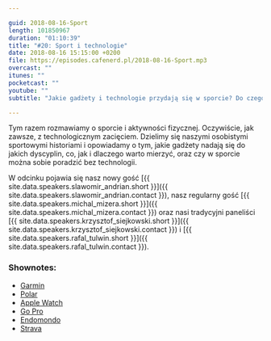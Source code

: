 ```yaml
---

guid: 2018-08-16-Sport
length: 101850967
duration: "01:10:39"
title: "#20: Sport i technologie"
date: 2018-08-16 15:15:00 +0200
file: https://episodes.cafenerd.pl/2018-08-16-Sport.mp3
overcast: ""
itunes: ""
pocketcast: ""
youtube: ""
subtitle: "Jakie gadżety i technologie przydają się w sporcie? Do czego można ich używać i czy w ogóle warto?"

---
```


Tym razem rozmawiamy o sporcie i aktywności fizycznej. Oczywiście, jak zawsze, z technologicznym zacięciem. Dzielimy się naszymi osobistymi sportowymi historiami i opowiadamy o tym, jakie gadżety nadają się do jakich dyscyplin, co, jak i dlaczego warto mierzyć, oraz czy w sporcie można sobie poradzić bez technologii.

W odcinku pojawia się nasz nowy gość [{{ site.data.speakers.slawomir_andrian.short }}]({{ site.data.speakers.slawomir_andrian.contact }}), nasz regularny gość [{{ site.data.speakers.michal_mizera.short }}]({{ site.data.speakers.michal_mizera.contact }}) oraz nasi tradycyjni paneliści [{{ site.data.speakers.krzysztof_siejkowski.short }}]({{ site.data.speakers.krzysztof_siejkowski.contact }}) i [{{ site.data.speakers.rafal_tulwin.short }}]({{ site.data.speakers.rafal_tulwin.contact }}).

### Shownotes:

* [Garmin](https://www.garmin.com/pl-PL/)
* [Polar](https://www.polar.com/pl)
* [Apple Watch](https://www.apple.com/pl/watch/)
* [Go Pro](https://shop.gopro.com/EMEA/cameras/)
* [Endomondo](https://www.endomondo.com/)
* [Strava](https://www.strava.com/)

